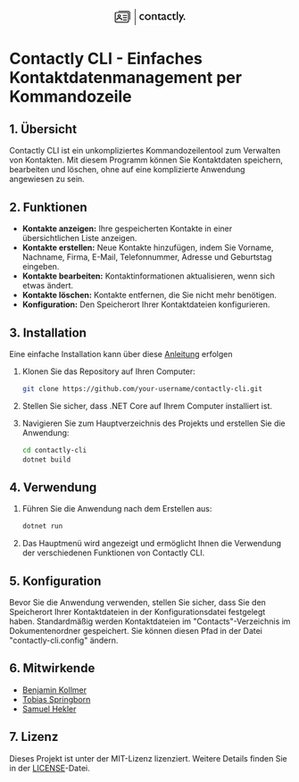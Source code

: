 <p align="center">
  <img src="Logo_Contactly.png" alt="Contactly Logo" width="25%">
</p>

# Contactly CLI - Einfaches Kontaktdatenmanagement per Kommandozeile

## 1. Übersicht

Contactly CLI ist ein unkompliziertes Kommandozeilentool zum Verwalten von Kontakten. Mit diesem Programm können Sie Kontaktdaten speichern, bearbeiten und löschen, ohne auf eine komplizierte Anwendung angewiesen zu sein.

## 2. Funktionen

- **Kontakte anzeigen:** Ihre gespeicherten Kontakte in einer übersichtlichen Liste anzeigen.
- **Kontakte erstellen:** Neue Kontakte hinzufügen, indem Sie Vorname, Nachname, Firma, E-Mail, Telefonnummer, Adresse und Geburtstag eingeben.
- **Kontakte bearbeiten:** Kontaktinformationen aktualisieren, wenn sich etwas ändert.
- **Kontakte löschen:** Kontakte entfernen, die Sie nicht mehr benötigen.
- **Konfiguration:** Den Speicherort Ihrer Kontaktdateien konfigurieren.

## 3. Installation

Eine einfache Installation kann über diese [Anleitung](https://github.com/cuzimvertrox/contactly-cli/wiki/Setup-und-Installation-des-Projektes-in-VS) erfolgen

1. Klonen Sie das Repository auf Ihren Computer:

   ```bash
   git clone https://github.com/your-username/contactly-cli.git

2. Stellen Sie sicher, dass .NET Core auf Ihrem Computer installiert ist.
3. Navigieren Sie zum Hauptverzeichnis des Projekts und erstellen Sie die Anwendung:
   ```bash
   cd contactly-cli
   dotnet build

## 4. Verwendung

1. Führen Sie die Anwendung nach dem Erstellen aus:
   ```bash
   dotnet run
2. Das Hauptmenü wird angezeigt und ermöglicht Ihnen die Verwendung der verschiedenen Funktionen von Contactly CLI.

## 5. Konfiguration
Bevor Sie die Anwendung verwenden, stellen Sie sicher, dass Sie den Speicherort Ihrer Kontaktdateien in der Konfigurationsdatei festgelegt haben. Standardmäßig werden Kontaktdateien im "Contacts"-Verzeichnis im Dokumentenordner gespeichert. Sie können diesen Pfad in der Datei "contactly-cli.config" ändern.

## 6. Mitwirkende
- [Benjamin Kollmer](https://github.com/cuzimvertrox)
- [Tobias Springborn](https://github.com/Hummelholz)
- [Samuel Hekler](https://github.com/notFound)

## 7. Lizenz
Dieses Projekt ist unter der MIT-Lizenz lizenziert. Weitere Details finden Sie in der [LICENSE](LICENSE)-Datei.
